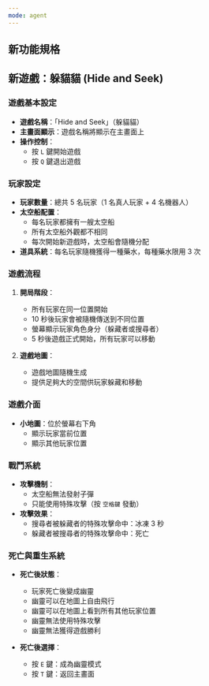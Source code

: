 ```yaml
---
mode: agent
---
```


## 新功能規格

## 新遊戲：躲貓貓 (Hide and Seek)

### 遊戲基本設定

- **遊戲名稱**：「Hide and Seek」（躲貓貓）
- **主畫面顯示**：遊戲名稱將顯示在主畫面上
- **操作控制**：
  - 按 `L` 鍵開始遊戲
  - 按 `Q` 鍵退出遊戲

### 玩家設定

- **玩家數量**：總共 5 名玩家（1 名真人玩家 + 4 名機器人）
- **太空船配置**：
  - 每名玩家都擁有一艘太空船
  - 所有太空船外觀都不相同
  - 每次開始新遊戲時，太空船會隨機分配
- **道具系統**：每名玩家隨機獲得一種藥水，每種藥水限用 3 次

### 遊戲流程

1. **開局階段**：

   - 所有玩家在同一位置開始
   - 10 秒後玩家會被隨機傳送到不同位置
   - 螢幕顯示玩家角色身分（躲藏者或搜尋者）
   - 5 秒後遊戲正式開始，所有玩家可以移動

2. **遊戲地圖**：
   - 遊戲地圖隨機生成
   - 提供足夠大的空間供玩家躲藏和移動

### 遊戲介面

- **小地圖**：位於螢幕右下角
  - 顯示玩家當前位置
  - 顯示其他玩家位置

### 戰鬥系統

- **攻擊機制**：
  - 太空船無法發射子彈
  - 只能使用特殊攻擊（按 `空格鍵` 發動）
- **攻擊效果**：
  - 搜尋者被躲藏者的特殊攻擊命中：冰凍 3 秒
  - 躲藏者被搜尋者的特殊攻擊命中：死亡

### 死亡與重生系統

- **死亡後狀態**：

  - 玩家死亡後變成幽靈
  - 幽靈可以在地圖上自由飛行
  - 幽靈可以在地圖上看到所有其他玩家位置
  - 幽靈無法使用特殊攻擊
  - 幽靈無法獲得遊戲勝利

- **死亡後選擇**：
  - 按 `E` 鍵：成為幽靈模式
  - 按 `T` 鍵：返回主畫面
